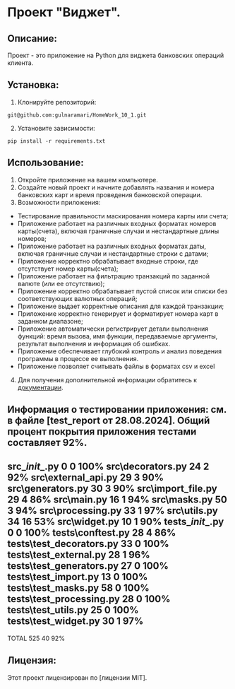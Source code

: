 # Проект "Виджет".

## Описание:
Проект - это приложение на Python для виджета банковских операций клиента.

## Установка:
1. Клонируйте репозиторий:
```
git@github.com:gulnaramari/HomeWork_10_1.git
```
2. Установите зависимости:
```
pip install -r requirements.txt

```
## Использование:
1. Откройте приложение на вашем компьютере.
2. Создайте новый проект и начните добавлять названия и номера банковских карт и время проведения банковской операции. 
3. Возможности приложения:
- Тестирование правильности маскирования номера карты или счета;
- Приложение работает на различных входных форматах номеров карты(счета), включая граничные случаи и нестандартные длины номеров;
- Приложение работает на различных входных форматах даты, включая граничные случаи и нестандартные строки с датами;
- Приложение корректно обрабатывает входные строки, где отсутствует номер карты(счета);
- Приложение работает на фильтрацию транзакций по заданной валюте (или ее отсутствию);
- Приложение корректно обрабатывает пустой список или списки без соответствующих валютных операций; 
- Приложение выдает корректные описания для каждой транзакции;
- Приложение корректно генерирует и форматирует номера карт в заданном диапазоне;
- Приложение автоматически регистрирует детали выполнения функций:
  время вызова, имя функции, передаваемые аргументы, результат выполнения и информация об ошибках.
- Приложение обеспечивает глубокий контроль и анализ поведения программы в процессе ее выполнения.
- Приложение позволяет считывать файлы в форматах csv и excel

4. Для получения дополнительной информации обратитесь к [документации](docs/README.md).

Информация о тестировании приложения:
см. в файле [test_report от 28.08.2024].
Общий процент покрытия приложения тестами составляет 92%.
----------------------------------------------
src\__init__.py                0      0   100%
src\decorators.py             24      2    92%
src\external_api.py           29      3    90%
src\generators.py             30      3    90%
src\import_file.py            29      4    86%
src\main.py                   16      1    94%
src\masks.py                  50      3    94%
src\processing.py             33      1    97%
src\utils.py                  34     16    53%
src\widget.py                 10      1    90%
tests\__init__.py              0      0   100%
tests\conftest.py             28      4    86%
tests\test_decorators.py      33      0   100%
tests\test_external.py        28      1    96%
tests\test_generators.py      27      0   100%
tests\test_import.py          13      0   100%
tests\test_masks.py           58      0   100%
tests\test_processing.py      28      0   100%
tests\test_utils.py           25      0   100%
tests\test_widget.py          30      1    97%
----------------------------------------------
TOTAL                        525     40    92%



## Лицензия:

Этот проект лицензирован по [лицензии MIT].